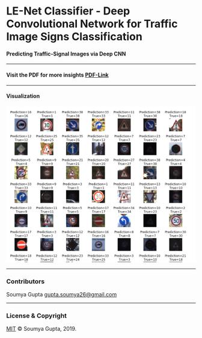 # LE-Net Classifier - Deep Convolutional Network for Traffic Image Signs Classification 

#### Predicting Traffic-Signal Images via Deep CNN
 ---
#### Visit the PDF for more insights [PDF-Link](https://github.com/guptasoumya26/Traffic-Image-Classification-LE-NET-Classifier-Deep-CNN-/raw/master/LE_NET.pdf)
 ---
#### Visualization
<img src="https://raw.githubusercontent.com/guptasoumya26/Traffic-Image-Classification-LE-NET-Classifier-Deep-CNN-/master/Images/Cap1.png" alt="img-1"/>

 ---
 ### Contributors
 Soumya Gupta <gupta.soumya26@gmail.com>

---
### License & Copyright
[MIT](https://choosealicense.com/licenses/mit/)
© Soumya Gupta, 2019.




